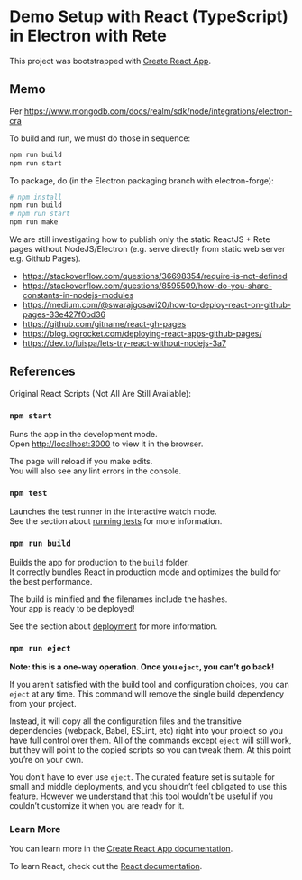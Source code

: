 # Demo Setup with React (TypeScript) in Electron with Rete

This project was bootstrapped with [Create React App](https://github.com/facebook/create-react-app).

## Memo

Per https://www.mongodb.com/docs/realm/sdk/node/integrations/electron-cra

To build and run, we must do those in sequence:

```bash
npm run build
npm run start
```

To package, do (in the Electron packaging branch with electron-forge):

```bash
# npm install
npm run build
# npm run start
npm run make
```

We are still investigating how to publish only the static ReactJS + Rete pages without NodeJS/Electron (e.g. serve directly from static web server e.g. Github Pages).

* https://stackoverflow.com/questions/36698354/require-is-not-defined
* https://stackoverflow.com/questions/8595509/how-do-you-share-constants-in-nodejs-modules
* https://medium.com/@swarajgosavi20/how-to-deploy-react-on-github-pages-33e427f0bd36
* https://github.com/gitname/react-gh-pages
* https://blog.logrocket.com/deploying-react-apps-github-pages/
* https://dev.to/luispa/lets-try-react-without-nodejs-3a7

## References

Original React Scripts (Not All Are Still Available): 

### `npm start`

Runs the app in the development mode.\
Open [http://localhost:3000](http://localhost:3000) to view it in the browser.

The page will reload if you make edits.\
You will also see any lint errors in the console.

### `npm test`

Launches the test runner in the interactive watch mode.\
See the section about [running tests](https://facebook.github.io/create-react-app/docs/running-tests) for more information.

### `npm run build`

Builds the app for production to the `build` folder.\
It correctly bundles React in production mode and optimizes the build for the best performance.

The build is minified and the filenames include the hashes.\
Your app is ready to be deployed!

See the section about [deployment](https://facebook.github.io/create-react-app/docs/deployment) for more information.

### `npm run eject`

**Note: this is a one-way operation. Once you `eject`, you can’t go back!**

If you aren’t satisfied with the build tool and configuration choices, you can `eject` at any time. This command will remove the single build dependency from your project.

Instead, it will copy all the configuration files and the transitive dependencies (webpack, Babel, ESLint, etc) right into your project so you have full control over them. All of the commands except `eject` will still work, but they will point to the copied scripts so you can tweak them. At this point you’re on your own.

You don’t have to ever use `eject`. The curated feature set is suitable for small and middle deployments, and you shouldn’t feel obligated to use this feature. However we understand that this tool wouldn’t be useful if you couldn’t customize it when you are ready for it.

### Learn More

You can learn more in the [Create React App documentation](https://facebook.github.io/create-react-app/docs/getting-started).

To learn React, check out the [React documentation](https://reactjs.org/).
